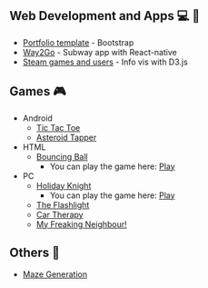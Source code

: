 <!--
### Hi there 👋.
Please be patient. Still working on it.

![](UnderDev.gif)

-->
## Web Development and Apps :computer: :iphone:
- [Portfolio template](https://github.com/Smeurfy/Portfolio) - Bootstrap
- [Way2Go](https://github.com/Smeurfy/CCU-Way2Go) - Subway app with React-native
- [Steam games and users](https://github.com/Smeurfy/VI) - Info vis with D3.js

## Games :video_game:
- Android
    - [Tic Tac Toe](https://github.com/Smeurfy/Tic-Tac-Toe)
    - [Asteroid Tapper](https://github.com/Toscan0/Hyper-Game-Jam-2021)
- HTML
    - [Bouncing Ball](https://github.com/Smeurfy/Nokia-3310-Jam) 
        - You can play the game here: [Play](https://smeurfy.itch.io/bouncing-ball)
- PC
    - [Holiday Knight](https://github.com/Smeurfy/ThesisImplementation)  
        - You can play the game here: [Play](https://smeurfy.itch.io/holiday-knight)
    - [The Flashlight](https://github.com/Toscan0/GGJ2021)
    - [Car Therapy](https://github.com/Toscan0/GGJ2020)
    - [My Freaking Neighbour!](https://github.com/SamGomes/my-freaking-neighbour)

## Others :paperclip:
- [Maze Generation](https://github.com/Smeurfy/MazeGenerator)
